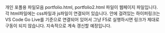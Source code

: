 개인 포폴용 파일모음
portfolio.html, portfolio2.html 파일이 웹페이지 파일입니다.
각 html파일에는 css파일과 js파일이 연결되어 있습니다.
안에 걸려있는 하이퍼링크는 VS Code Go Live를 기준으로 연결되어 있어서 그냥 F5로 실행하시면 링크가 제대로 구동이 되지 않습니다.
지속적으로 계속 갱신할 예정입니다.
